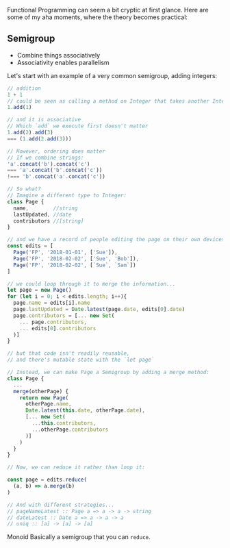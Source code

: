 Functional Programming can seem a bit cryptic at first glance. Here are some of my aha moments, where the theory becomes practical:

## Semigroup
- Combine things associatively
- Associativity enables parallelism

Let's start with an example of a very common semigroup, adding integers:

```javascript
// addition
1 + 1
// could be seen as calling a method on Integer that takes another Integer
1.add(1)

// and it is associative
// Which `add` we execute first doesn't matter
1.add(2).add(3)
=== (1.add(2.add(3)))

// However, ordering does matter
// If we combine strings:
'a'.concat('b').concat('c')
=== 'a'.concat('b'.concat('c'))
!=== 'b'.concat('a'.concat('c'))

// So what?
// Imagine a different type to Integer:
class Page {
  name,        //string
  lastUpdated, //date
  contributors //[string]
}

// and we have a record of people editing the page on their own devices
const edits = [
  Page('FP', '2018-01-01', ['Sue']),
  Page('FP', '2018-02-02', ['Sue', 'Bob']),
  Page('FP', '2018-02-02', [`Sue`, `Sam`])
]

// we could loop through it to merge the information...
let page = new Page()
for (let i = 0; i < edits.length; i++){
  page.name = edits[i].name
  page.lastUpdated = Date.latest(page.date, edits[0].date)
  page.contributors = [... new Set(
    ... page.contributors,
    ... edits[0].contributors
  )]
}

// but that code isn't readily reusable,
// and there's mutable state with the `let page`

// Instead, we can make Page a Semigroup by adding a merge method:
class Page {
  ...
  merge(otherPage) {
    return new Page(
      otherPage.name,
      Date.latest(this.date, otherPage.date),
      [... new Set(
        ...this.contributors,
        ...otherPage.contributors
      )]
    )
  }
}

// Now, we can reduce it rather than loop it:

const page = edits.reduce(
  (a, b) => a.merge(b)
)

// And with different strategies...
// pageNameLatest :: Page a => a -> a -> string
// dateLatest :: Date a => a -> a -> a
// uniq :: [a] -> [a] -> [a]
```

Monoid
Basically a semigroup that you can `reduce`. 

```javascript
```
<!--stackedit_data:
eyJoaXN0b3J5IjpbLTExNTY0ODcyMTYsMTk5MTQ1OTE5MSwyMT
YzMDM2NDUsLTEzNTU1MzU5MTMsLTQ1NDUwODYzMl19
-->
